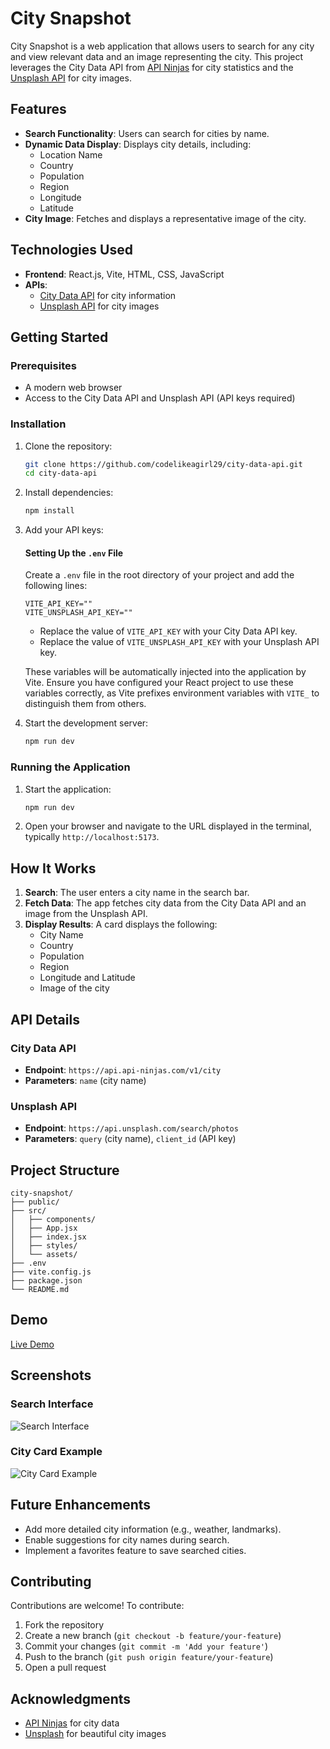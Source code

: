 # City Snapshot

City Snapshot is a web application that allows users to search for any city and view relevant data and an image representing the city. This project leverages the City Data API from [API Ninjas](https://api.api-ninjas.com/) for city statistics and the [Unsplash API](https://unsplash.com/developers) for city images.

## Features

- **Search Functionality**: Users can search for cities by name.
- **Dynamic Data Display**: Displays city details, including:
  - Location Name
  - Country
  - Population
  - Region
  - Longitude
  - Latitude
- **City Image**: Fetches and displays a representative image of the city.

## Technologies Used

- **Frontend**: React.js, Vite, HTML, CSS, JavaScript
- **APIs**:
  - [City Data API](https://api.api-ninjas.com/) for city information
  - [Unsplash API](https://unsplash.com/developers) for city images

## Getting Started

### Prerequisites

- A modern web browser
- Access to the City Data API and Unsplash API (API keys required)

### Installation

1. Clone the repository:
   ```bash
   git clone https://github.com/codelikeagirl29/city-data-api.git
   cd city-data-api
   ```
2. Install dependencies:
   ```bash
   npm install
   ```
3. Add your API keys:

   #### Setting Up the `.env` File
   Create a `.env` file in the root directory of your project and add the following lines:
   ```env
   VITE_API_KEY=""
   VITE_UNSPLASH_API_KEY=""
   ```

   - Replace the value of `VITE_API_KEY` with your City Data API key.
   - Replace the value of `VITE_UNSPLASH_API_KEY` with your Unsplash API key.

   These variables will be automatically injected into the application by Vite. Ensure you have configured your React project to use these variables correctly, as Vite prefixes environment variables with `VITE_` to distinguish them from others.

4. Start the development server:
   ```bash
   npm run dev
   ```

### Running the Application

1. Start the application:
   ```bash
   npm run dev
   ```
2. Open your browser and navigate to the URL displayed in the terminal, typically `http://localhost:5173`.

## How It Works

1. **Search**: The user enters a city name in the search bar.
2. **Fetch Data**: The app fetches city data from the City Data API and an image from the Unsplash API.
3. **Display Results**: A card displays the following:
   - City Name
   - Country
   - Population
   - Region
   - Longitude and Latitude
   - Image of the city

## API Details

### City Data API
- **Endpoint**: `https://api.api-ninjas.com/v1/city`
- **Parameters**: `name` (city name)

### Unsplash API
- **Endpoint**: `https://api.unsplash.com/search/photos`
- **Parameters**: `query` (city name), `client_id` (API key)

## Project Structure

```plaintext
city-snapshot/
├── public/
├── src/
│   ├── components/
│   ├── App.jsx
│   ├── index.jsx
│   ├── styles/
│   └── assets/
├── .env
├── vite.config.js
├── package.json
└── README.md
```

## Demo

[Live Demo](https://city-data-api.vercel.app/)

## Screenshots

### Search Interface
![Search Interface](#)

### City Card Example
![City Card Example](#)

## Future Enhancements

- Add more detailed city information (e.g., weather, landmarks).
- Enable suggestions for city names during search.
- Implement a favorites feature to save searched cities.

## Contributing

Contributions are welcome! To contribute:

1. Fork the repository
2. Create a new branch (`git checkout -b feature/your-feature`)
3. Commit your changes (`git commit -m 'Add your feature'`)
4. Push to the branch (`git push origin feature/your-feature`)
5. Open a pull request

## Acknowledgments

- [API Ninjas](https://api.api-ninjas.com/) for city data
- [Unsplash](https://unsplash.com/developers) for beautiful city images

